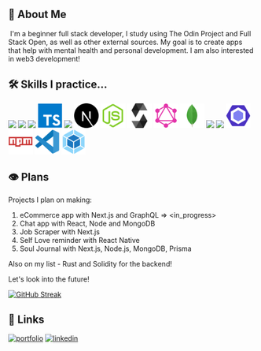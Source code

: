 
## 🚀 About Me
&nbsp;I'm a beginner full stack developer, I study using The Odin Project and Full Stack Open, as well as other external sources. My goal is to create apps that help with mental health and personal development. I am also interested in web3 development!



## 🛠 Skills I practice...

<img height=50 src="https://cdn.jsdelivr.net/gh/devicons/devicon/icons/html5/html5-original.svg" />
<img height=50 src="https://cdn.jsdelivr.net/gh/devicons/devicon/icons/css3/css3-original.svg" />
<img height=50 src="https://raw.githubusercontent.com/devicons/devicon/1119b9f84c0290e0f0b38982099a2bd027a48bf1/icons/javascript/javascript-original.svg)"/>
<img height=50 src="https://raw.githubusercontent.com/devicons/devicon/1119b9f84c0290e0f0b38982099a2bd027a48bf1/icons/typescript/typescript-original.svg"/>
<img height=50 src="https://cdn.jsdelivr.net/gh/devicons/devicon/icons/react/react-original.svg" />
<img height=50 src="https://raw.githubusercontent.com/devicons/devicon/1119b9f84c0290e0f0b38982099a2bd027a48bf1/icons/nextjs/nextjs-original.svg"/>
<img height=50 src="https://raw.githubusercontent.com/devicons/devicon/1119b9f84c0290e0f0b38982099a2bd027a48bf1/icons/nodejs/nodejs-original.svg"/>
<img height=50 src="https://raw.githubusercontent.com/devicons/devicon/1119b9f84c0290e0f0b38982099a2bd027a48bf1/icons/solidity/solidity-original.svg"/>
<img height=50 src="https://raw.githubusercontent.com/devicons/devicon/1119b9f84c0290e0f0b38982099a2bd027a48bf1/icons/graphql/graphql-plain.svg"/>
<img height=50 src="https://raw.githubusercontent.com/devicons/devicon/1119b9f84c0290e0f0b38982099a2bd027a48bf1/icons/mongodb/mongodb-original.svg"/>
<img height=50 src="https://cdn.jsdelivr.net/gh/devicons/devicon/icons/git/git-plain.svg"/>
<img height=50 src="https://cdn.jsdelivr.net/gh/devicons/devicon/icons/github/github-original.svg"/>
<img height=50 src="https://raw.githubusercontent.com/devicons/devicon/1119b9f84c0290e0f0b38982099a2bd027a48bf1/icons/eslint/eslint-original.svg"/>
<img height=50 src="https://raw.githubusercontent.com/devicons/devicon/1119b9f84c0290e0f0b38982099a2bd027a48bf1/icons/npm/npm-original-wordmark.svg"/>
<img height=50 src="https://raw.githubusercontent.com/devicons/devicon/1119b9f84c0290e0f0b38982099a2bd027a48bf1/icons/vscode/vscode-original.svg"/>
<img height=50 src="https://raw.githubusercontent.com/devicons/devicon/1119b9f84c0290e0f0b38982099a2bd027a48bf1/icons/webpack/webpack-original.svg"/>


## 👁 Plans
Projects I plan on making:

1. eCommerce app with Next.js and GraphQL => <in_progress>
2. Chat app with React, Node and MongoDB
3. Job Scraper with Next.js
4. Self Love reminder with React Native
5. Soul Journal with Next.js, Node.js, MongoDB, Prisma

Also on my list - Rust and Solidity for the backend!

Let's look into the future!

[![GitHub Streak](https://streak-stats.demolab.com?user=erratinsilentio&theme=github-dark&hide_border=true)](https://git.io/streak-stats)

## 🔗 Links
[![portfolio](https://img.shields.io/badge/my_portfolio-000?style=for-the-badge&logo=ko-fi&logoColor=white)](https://erratinsilentio.github.io/blog/)
[![linkedin](https://img.shields.io/badge/linkedin-0A66C2?style=for-the-badge&logo=linkedin&logoColor=white)](https://www.linkedin.com/notifications/)


